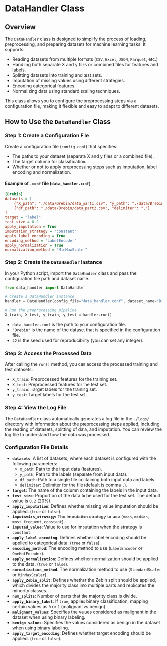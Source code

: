 # DataHandler Class 
## Overview

The `DataHandler` class is designed to simplify the process of loading, preprocessing, and preparing datasets for machine learning tasks. It supports:
- Reading datasets from multiple formats (`CSV`, `Excel`, `JSON`, `Parquet`, etc.)
- Handling both separate X and y files or combined files for features and labels.
- Splitting datasets into training and test sets.
- Imputation of missing values using different strategies.
- Encoding categorical features.
- Normalizing data using standard scaling techniques.

This class allows you to configure the preprocessing steps via a configuration file, making it flexible and easy to adapt to different datasets.

## How to Use the `DataHandler` Class

### Step 1: Create a Configuration File

Create a configuration file (`config.conf`) that specifies:
- The paths to your dataset (separate X and y files or a combined file).
- The target column for classification.
- Whether or not to apply preprocessing steps such as imputation, label encoding and normalization.


#### **Example of `.conf` file** (`data_handler.conf`)

```ini
[Drebin]
datasets = [
    {"X_path": "./data/Drebin/data_part1.csv", "y_path": "./data/Drebin/labels_part1.csv"},
    {"df_path": "./data/Drebin/data_part2.csv", "delimiter": ","}
]
target = "label"
test_size = 0.2
apply_imputation = True
imputation_strategy = "constant"
apply_label_encoding = True
encoding_method = "LabelEncoder"
apply_normalization = True
normalization_method = "MinMaxScaler"
```

### Step 2: Create the `DataHandler` Instance

In your Python script, import the `DataHandler` class and pass the configuration file path and dataset name.

```python
from data_handler import DataHandler

# Create a DataHandler instance
handler = DataHandler(config_file="data_handler.conf", dataset_name="Drebin", seed=42)

# Run the preprocessing pipeline
X_train, X_test, y_train, y_test = handler.run()
```

- `data_handler.conf` is the path to your configuration file.
- `"Drebin"` is the name of the dataset that is specified in the configuration file.
- `42` is the seed used for reproducibility (you can set any integer).

### Step 3: Access the Processed Data

After calling the `run()` method, you can access the processed training and test datasets:
- `X_train`: Preprocessed features for the training set.
- `X_test`: Preprocessed features for the test set.
- `y_train`: Target labels for the training set.
- `y_test`: Target labels for the test set.

### Step 4: View the Log File

The `DataHandler` class automatically generates a log file in the `./logs/` directory with information about the preprocessing steps applied, including the reading of datasets, splitting of data, and imputation. You can review the log file to understand how the data was processed.

### Configuration File Details

- **`datasets`**: A list of datasets, where each dataset is configured with the following parameters:
    - `X_path`: Path to the input data (features).
    - `y_path`: Path to the labels (separate from input data).
    - `df_path`: Path to a single file containing both input data and labels.
    - `delimiter`: Delimiter for the file (default is comma `,`).
- **`target`**: The name of the column containing the labels in the input data.
- **`test_size`**: Proportion of the data to be used for the test set. The default value is `0.2` (20%).
- **`apply_imputation`**: Defines whether missing value imputation should be applied. (`true` or `false`).
- **`imputation_strategy`**: The imputation strategy to use (`mean`, `median`, `most_frequent`, `constant`).
- **`imputed_value`**: Value to use for imputation when the strategy is `constant`.
- **`apply_label_encoding`**: Defines whether label encoding should be applied to categorical data. (`true` or `false`).
- **`encoding_method`**: The encoding method to use (`LabelEncoder` or `OneHotEncoder`).
- **`apply_normalization`**: Defines whether normalization should be applied to the data. (`true` or `false`).
- **`normalization_method`**: The normalization method to use (`StandardScaler` or `MinMaxScaler`).
- **`apply_Zebin_split`**: Defines whether the Zebin split should be applied, which divides the majority class into multiple parts and replicates the minority classes.
- **`num_splits`**: Number of parts that the majority class is divide.
- **`apply_binary_label`**: If `true`, applies binary classification, mapping certain values as `0` or `1` (malignant vs benign).
- **`malignant_values`**: Specifies the values considered as malignant in the dataset when using binary labeling.
- **`benign_values`**: Specifies the values considered as benign in the dataset when using binary labeling.
- **`apply_target_encoding`**: Defines whether target encoding should be applied. (`true` or `false`).
